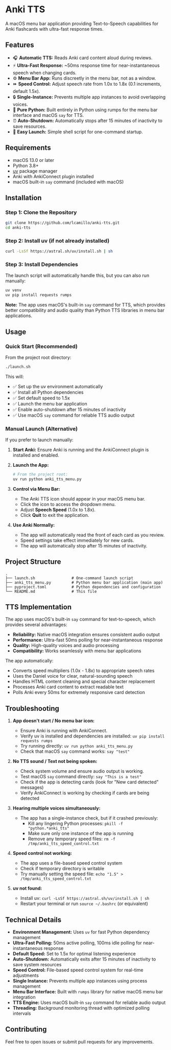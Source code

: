 # Anki TTS

A macOS menu bar application providing Text-to-Speech capabilities for Anki flashcards with ultra-fast response times.

## Features

- 🎧 **Automatic TTS:** Reads Anki card content aloud during reviews.
- ⚡ **Ultra-Fast Response:** ~50ms response time for near-instantaneous speech when changing cards.
- ⚙️ **Menu Bar App:** Runs discreetly in the menu bar, not as a window.
- ⏩ **Speed Control:** Adjust speech rate from 1.0x to 1.8x (0.1 increments, default 1.5x).
- 🔒 **Single-Instance:** Prevents multiple app instances to avoid overlapping voices.
- 🐍 **Pure Python:** Built entirely in Python using rumps for the menu bar interface and macOS `say` for TTS.
- ⏰ **Auto-Shutdown:** Automatically stops after 15 minutes of inactivity to save resources.
- 🚀 **Easy Launch:** Simple shell script for one-command startup.

## Requirements

- macOS 13.0 or later
- Python 3.8+
- [uv](https://github.com/astral-sh/uv) package manager
- Anki with AnkiConnect plugin installed
- macOS built-in `say` command (included with macOS)

## Installation

### Step 1: Clone the Repository
```bash
git clone https://github.com/lcamillo/anki-tts.git
cd anki-tts
```

### Step 2: Install uv (if not already installed)
```bash
curl -LsSf https://astral.sh/uv/install.sh | sh
```

### Step 3: Install Dependencies
The launch script will automatically handle this, but you can also run manually:
```bash
uv venv
uv pip install requests rumps
```

**Note:** The app uses macOS's built-in `say` command for TTS, which provides better compatibility and audio quality than Python TTS libraries in menu bar applications.

## Usage

### Quick Start (Recommended)
From the project root directory:
```bash
./launch.sh
```

This will:
- ✅ Set up the uv environment automatically
- ✅ Install all Python dependencies
- ✅ Set default speed to 1.5x
- ✅ Launch the menu bar application
- ✅ Enable auto-shutdown after 15 minutes of inactivity
- ✅ Use macOS `say` command for reliable TTS audio output

### Manual Launch (Alternative)
If you prefer to launch manually:

1. **Start Anki:** Ensure Anki is running and the AnkiConnect plugin is installed and enabled.

2. **Launch the App:**
   ```bash
   # From the project root:
   uv run python anki_tts_menu.py
   ```

3. **Control via Menu Bar:**
   * The Anki TTS icon should appear in your macOS menu bar.
   * Click the icon to access the dropdown menu.
   * Adjust **Speech Speed** (1.0x to 1.8x).
   * Click **Quit** to exit the application.

4. **Use Anki Normally:**
   * The app will automatically read the front of each card as you review.
   * Speed settings take effect immediately for new cards.
   * The app will automatically stop after 15 minutes of inactivity.

## Project Structure

```
.
├── launch.sh                # One-command launch script
├── anki_tts_menu.py         # Python menu bar application (main app)
├── pyproject.toml           # Python dependencies and configuration
└── README.md                # This file
```

## TTS Implementation

The app uses macOS's built-in `say` command for text-to-speech, which provides several advantages:

- **Reliability:** Native macOS integration ensures consistent audio output
- **Performance:** Ultra-fast 50ms polling for near-instantaneous response
- **Quality:** High-quality voices and audio processing
- **Compatibility:** Works seamlessly with menu bar applications

The app automatically:
- Converts speed multipliers (1.0x - 1.8x) to appropriate speech rates
- Uses the Daniel voice for clear, natural-sounding speech
- Handles HTML content cleaning and special character replacement
- Processes Anki card content to extract readable text
- Polls Anki every 50ms for extremely responsive card detection

## Troubleshooting

1. **App doesn't start / No menu bar icon:**
   * Ensure Anki is running with AnkiConnect.
   * Verify uv is installed and dependencies are installed: `uv pip install requests rumps`
   * Try running directly: `uv run python anki_tts_menu.py`
   * Check that macOS `say` command works: `say "test"`

2. **No TTS sound / Text not being spoken:**
   * Check system volume and ensure audio output is working.
   * Test macOS `say` command directly: `say "This is a test"`
   * Check if the app is detecting cards (look for "New card detected" messages)
   * Verify AnkiConnect is working by checking if cards are being detected

3. **Hearing multiple voices simultaneously:**
   * The app has a single-instance check, but if it crashed previously:
     * Kill any lingering Python processes: `pkill -f "python.*anki_tts"`
     * Make sure only one instance of the app is running
     * Remove any temporary speed files: `rm -f /tmp/anki_tts_speed_control.txt`

4. **Speed control not working:**
   * The app uses a file-based speed control system
   * Check if temporary directory is writable
   * Try manually setting the speed file: `echo "1.5" > /tmp/anki_tts_speed_control.txt`

5. **uv not found:**
   * Install uv: `curl -LsSf https://astral.sh/uv/install.sh | sh`
   * Restart your terminal or run `source ~/.bashrc` (or equivalent)

## Technical Details

- **Environment Management:** Uses `uv` for fast Python dependency management
- **Ultra-Fast Polling:** 50ms active polling, 100ms idle polling for near-instantaneous response
- **Default Speed:** Set to 1.5x for optimal listening experience
- **Auto-Shutdown:** Automatically exits after 15 minutes of inactivity to save system resources
- **Speed Control:** File-based speed control system for real-time adjustments
- **Single Instance:** Prevents multiple app instances using process management
- **Menu Bar Interface:** Built with `rumps` library for native macOS menu bar integration
- **TTS Engine:** Uses macOS built-in `say` command for reliable audio output
- **Threading:** Background monitoring thread with optimized polling intervals

## Contributing

Feel free to open issues or submit pull requests for any improvements.